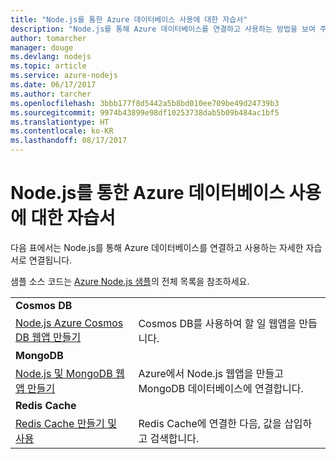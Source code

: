 ```yaml
---
title: "Node.js를 통한 Azure 데이터베이스 사용에 대한 자습서"
description: "Node.js를 통해 Azure 데이터베이스를 연결하고 사용하는 방법을 보여 주는 자습서입니다."
author: tomarcher
manager: douge
ms.devlang: nodejs
ms.topic: article
ms.service: azure-nodejs
ms.date: 06/17/2017
ms.author: tarcher
ms.openlocfilehash: 3bbb177f8d5442a5b8bd010ee709be49d24739b3
ms.sourcegitcommit: 9974b43899e98df10253738dab5b09b484ac1bf5
ms.translationtype: HT
ms.contentlocale: ko-KR
ms.lasthandoff: 08/17/2017
---
```

# <a name="tutorials-for-using-azure-databases-with-nodejs"></a>Node.js를 통한 Azure 데이터베이스 사용에 대한 자습서

다음 표에서는 Node.js를 통해 Azure 데이터베이스를 연결하고 사용하는 자세한 자습서로 연결됩니다. 

샘플 소스 코드는 [Azure Node.js 샘플](https://azure.microsoft.com/resources/samples/?term=nodejs)의 전체 목록을 참조하세요.

| | |
|---|---|
| **Cosmos DB** ||
| [Node.js Azure Cosmos DB 웹앱 만들기](http://docs.microsoft.com/azure/documentdb/documentdb-nodejs-application?toc=/azure/node/toc.json&bc=/azure/node/toc.json) | Cosmos DB를 사용하여 할 일 웹앱을 만듭니다.  |
| **MongoDB** ||
| [Node.js 및 MongoDB 웹앱 만들기](http://docs.microsoft.com/azure/app-service-web/app-service-web-tutorial-nodejs-mongodb-app?toc=/azure/node/toc.json&bc=/azure/node/toc.json) | Azure에서 Node.js 웹앱을 만들고 MongoDB 데이터베이스에 연결합니다.  |
| **Redis Cache** | |
| [Redis Cache 만들기 및 사용](http://docs.microsoft.com/azure/redis-cache/cache-nodejs-get-started?toc=/azure/node/toc.json&bc=/azure/node/toc.json) | Redis Cache에 연결한 다음, 값을 삽입하고 검색합니다.
